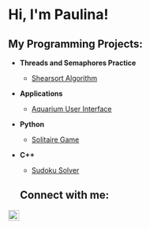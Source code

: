<h1>Hi, I'm Paulina!
<h2>My Programming Projects:</h2>

- <b>Threads and Semaphores Practice</b>
  - [Shearsort Algorithm](https://github.com/PaulinaBies/ShearSort)  
- <b>Applications</b>
  - [Aquarium User Interface](https://github.com/PaulinaBies/Aquarium)
- <b>Python</b>
  - [Solitaire Game](https://github.com/PaulinaBies/Solitair)
- <b>C++</b>
  - [Sudoku Solver](https://github.com/PaulinaBies/SudokuSolver)
  
  <h2> Connect with me:</h2>

[<img align="left" alt="JoshMadakor | LinkedIn" width="22px" src="https://cdn.jsdelivr.net/npm/simple-icons@v3/icons/linkedin.svg" />][linkedin]

[linkedin]: https://www.linkedin.com/in/paulina-bies-88381a220/
  

